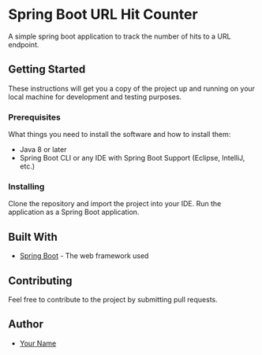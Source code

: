 # Spring Boot URL Hit Counter

A simple spring boot application to track the number of hits to a URL endpoint.

## Getting Started

These instructions will get you a copy of the project up and running on your local machine for development and testing purposes.

### Prerequisites

What things you need to install the software and how to install them:

* Java 8 or later
* Spring Boot CLI or any IDE with Spring Boot Support (Eclipse, IntelliJ, etc.)

### Installing

Clone the repository and import the project into your IDE. Run the application as a Spring Boot application.

## Built With

* [Spring Boot](https://spring.io/projects/spring-boot) - The web framework used

## Contributing

Feel free to contribute to the project by submitting pull requests.

## Author

* [Your Name](https://github.com/captainAnii)